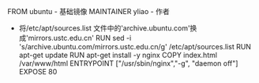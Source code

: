 FROM ubuntu - 基础镜像
MAINTAINER yliao - 作者
- 将/etc/apt/sources.list 文件中的'archive.ubuntu.com'换成'mirrors.ustc.edu.cn'
RUN sed -i 's/archive.ubuntu.com/mirrors.ustc.edu.cn/g' /etc/apt/sources.list 
RUN apt-get update
RUN apt-get install -y nginx
COPY index.html /var/www/html
ENTRYPOINT ["/usr/sbin/nginx","-g", "daemon off"]
EXPOSE 80